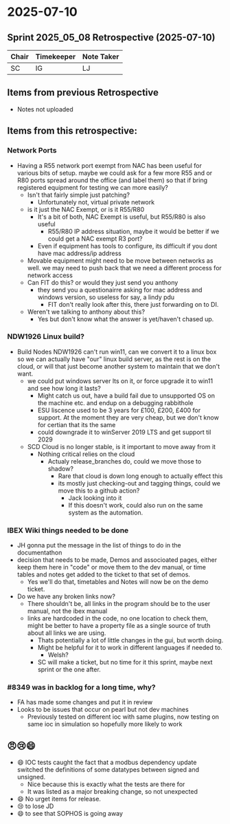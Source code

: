 # 2025-07-10
## Sprint 2025_05_08 Retrospective (2025-07-10)

| Chair | Timekeeper | Note Taker |
|-------|------------|------------|
| SC    | IG         | LJ         |

## Items from previous Retrospective
 - Notes not uploaded

## Items from this retrospective:
###  Network Ports
 - Having a R55 network port exempt from NAC has been useful for various bits of setup. maybe we could ask for a few more R55 and or R80 ports spread around the office (and label them) so that if bring registered equipment for testing we can more easily?
    - Isn't that fairly simple just patching?
        - Unfortunately not, virtual private network
    - is it just the NAC Exempt, or is it R55/R80
        - It's a bit of both, NAC Exempt is useful, but R55/R80 is also useful
            - R55/R80 IP address situation, maybe it would be better if we could get a NAC exempt R3 port?
        - Even if equipment has tools to configure, its difficult if you dont have mac address/ip address
    - Movable equipment might need to be move between networks as well. we may need to push back that we need a different process for network access
    - Can FIT do this? or would they just send you anthony
        - they send you a questionairre asking for mac address and windows version, so useless for say, a lindy pdu
            - FIT don't really look after this, there just forwarding on to DI.
    - Weren't we talking to anthony about this?
        - Yes but don't know what the answer is yet/haven't chased up.
    
### NDW1926 Linux build?
 - Build Nodes NDW1926 can't run win11, can we convert it to a linux box so we can actually have "our" linux build server, as the rest is on the cloud, or will that just become another system to maintain that we don't want.
    - we could put windows server lts on it, or force upgrade it to win11 and see how long it lasts?
        - Might catch us out, have a build fail due to unsupported OS on the machine etc. and endup on a debugging rabbithole
        - ESU liscence used to be 3 years for £100, £200, £400 for support. At the moment they are very cheap, but we don't know for certian that its the same
        - could downgrade it to winServer 2019 LTS and get support til 2029
    - SCD Cloud is no longer stable, is it important to move away from it
        - Nothing critical relies on the cloud
            - Actualy release_branches do, could we move those to shadow? 
                - Rare that cloud is down long enough to actually effect this
                - its mostly just checking-out and tagging things, could we move this to a github action?
                    - Jack looking into it
                    - If this doesn't work, could also run on the same system as the automation.


### IBEX Wiki things needed to be done
  - JH gonna put the message in the list of things to do in the documentathon
  - decision that needs to be made, Demos and associoated pages, either keep them here in "code" or move them to the dev manual, or time tables and notes get added to the ticket to that set of demos.
      - Yes we'll do that, timetables and Notes will now be on the demo ticket.
  - Do we have any broken links now?
      - There shouldn't be, all links in the program should be to the user manual, not the ibex manual
      - links are hardcoded in the code, no one location to check them, might be better to have a property file as a single source of truth about all links we are using.
          - Thats potentially a lot of little changes in the gui, but worth doing.
          - Might be helpful for it to work in different languages if needed to.
              - Welsh?
          - SC will make a ticket, but no time for it this sprint, maybe next sprint or the one after.
    

### #8349 was in backlog for a long time, why?
  - FA has made some changes and put it in review
  - Looks to be issues that occur on pearl but not dev machines
      - Previously tested on different ioc with same plugins, now testing on same ioc in simulation so hopefully more likely to work


## 😠😢😄
 - 😄 IOC tests caught the fact that a modbus dependency update switched the definitions of some datatypes between signed and unsigned.
    - Nice because this is exactly what the tests are there for
    - It was listed as a major breaking change, so not unexpected
 - 😄 No urget items for release.
 - 😢 to lose JD
 - 😄 to see that SOPHOS is going away

